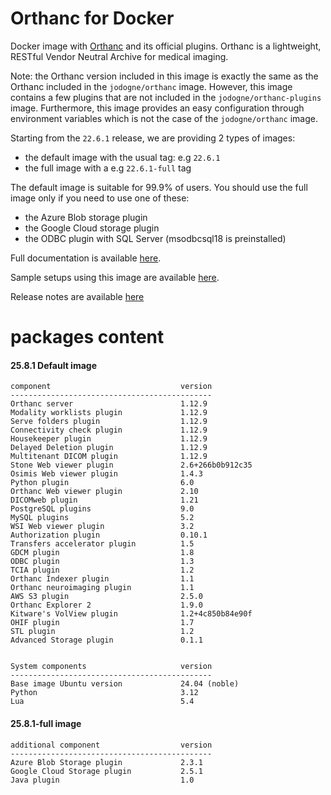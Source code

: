# Orthanc for Docker
Docker image with [Orthanc](https://www.orthanc-server.com/) and its official plugins. Orthanc is a lightweight, RESTful Vendor Neutral Archive for medical imaging.

Note: the Orthanc version included in this image is exactly the same as the Orthanc included in the `jodogne/orthanc` image.  However,
this image contains a few plugins that are not included in the `jodogne/orthanc-plugins` image.  Furthermore,
this image provides an easy configuration through environment variables which is not the case of the `jodogne/orthanc` image.

Starting from the `22.6.1` release, we are providing 2 types of images:
  - the default image with the usual tag: e.g `22.6.1`
  - the full image with a e.g `22.6.1-full` tag

The default image is suitable for 99.9% of users.
You should use the full image only if you need to use one of these:
  - the Azure Blob storage plugin
  - the Google Cloud storage plugin
  - the ODBC plugin with SQL Server (msodbcsql18 is preinstalled)

Full documentation is available [here](https://book.orthanc-server.com/users/docker-orthancteam.html).

Sample setups using this image are available [here](https://github.com/orthanc-server/orthanc-setup-samples/).

Release notes are available [here](https://github.com/orthanc-server/orthanc-builder/blob/master/release-notes-docker-images.md)


# packages content

#### 25.8.1 Default image
```
component                             version
---------------------------------------------
Orthanc server                        1.12.9
Modality worklists plugin             1.12.9
Serve folders plugin                  1.12.9
Connectivity check plugin             1.12.9
Housekeeper plugin                    1.12.9
Delayed Deletion plugin               1.12.9
Multitenant DICOM plugin              1.12.9
Stone Web viewer plugin               2.6+266b0b912c35
Osimis Web viewer plugin              1.4.3
Python plugin                         6.0
Orthanc Web viewer plugin             2.10
DICOMweb plugin                       1.21
PostgreSQL plugins                    9.0
MySQL plugins                         5.2
WSI Web viewer plugin                 3.2
Authorization plugin                  0.10.1
Transfers accelerator plugin          1.5
GDCM plugin                           1.8
ODBC plugin                           1.3
TCIA plugin                           1.2
Orthanc Indexer plugin                1.1
Orthanc neuroimaging plugin           1.1
AWS S3 plugin                         2.5.0
Orthanc Explorer 2                    1.9.0
Kitware's VolView plugin              1.2+4c850b84e90f
OHIF plugin                           1.7
STL plugin                            1.2
Advanced Storage plugin               0.1.1


System components                     version
---------------------------------------------
Base image Ubuntu version             24.04 (noble)
Python                                3.12
Lua                                   5.4

```

#### 25.8.1-full image
```
additional component                  version
---------------------------------------------
Azure Blob Storage plugin             2.3.1
Google Cloud Storage plugin           2.5.1
Java plugin                           1.0
````
